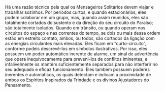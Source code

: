 ﻿Há uma razão técnica pela qual os Mensageiros Solitários devem viajar e trabalhar sozinhos. Por períodos curtos, e quando estacionários, eles podem colaborar em um grupo, mas, quando assim reunidos, eles são totalmente cortados do sustento e da direção do seu circuito do Paraíso; são totalmente  isolados. Quando em trânsito, ou quando operam nos circuitos do espaço e nas correntes do tempo, se dois ou mais dessa ordem estão em estreito contato, ambos, ou todos, são cortados da ligação com as energias circulantes mais elevadas.  Eles ficam em “curto-circuito”, conforme podeis descrevê-los em  símbolos ilustrativos. Por isso, eles possuem um poder automático inerente de alarme, um sinal de advertência que opera inequivocamente para preveni-los de conflitos iminentes, e infalivelmente os mantém suficientemente separados para não interferir no seu adequado e eficaz funcionamento. Eles também possuem poderes inerentes e automáticos, os quais detectam e indicam a proximidade de ambos os Espíritos Inspirados da Trindade e os divinos Ajustadores do Pensamento.